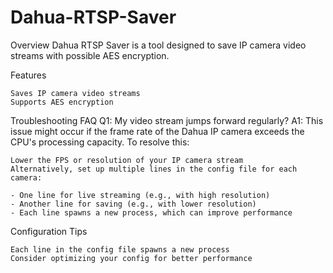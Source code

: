 # Dahua-RTSP-Saver

Overview
Dahua RTSP Saver is a tool designed to save IP camera video streams with possible AES encryption.

Features

    Saves IP camera video streams
    Supports AES encryption


Troubleshooting
FAQ
Q1: My video stream jumps forward regularly?
A1: This issue might occur if the frame rate of the Dahua IP camera exceeds the CPU's processing capacity. To resolve this:

    Lower the FPS or resolution of your IP camera stream
    Alternatively, set up multiple lines in the config file for each camera:

    - One line for live streaming (e.g., with high resolution)
    - Another line for saving (e.g., with lower resolution)
    - Each line spawns a new process, which can improve performance

Configuration Tips

    Each line in the config file spawns a new process
    Consider optimizing your config for better performance

